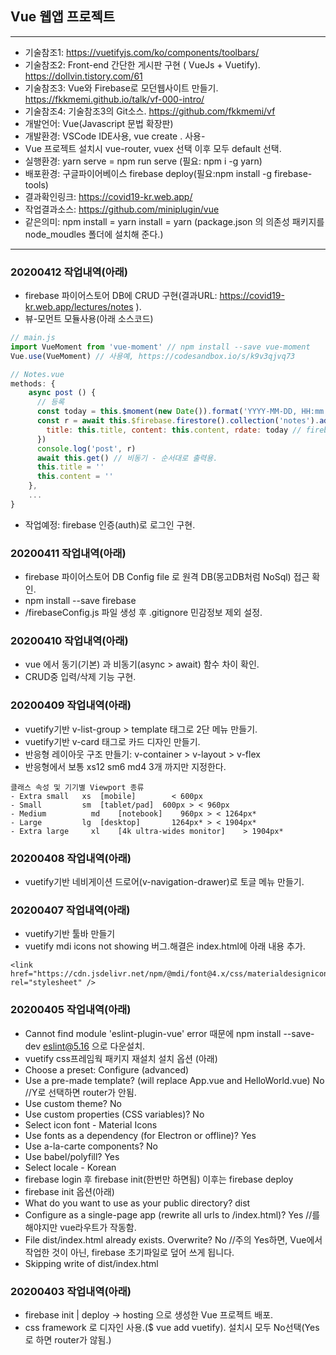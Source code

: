 ## Vue 웹앱 프로젝트

---

- 기술참조1: https://vuetifyjs.com/ko/components/toolbars/
- 기술참조2: Front-end 간단한 게시판 구현 ( VueJs + Vuetify). https://dollvin.tistory.com/61
- 기술참조3: Vue와 Firebase로 모던웹사이트 만들기. https://fkkmemi.github.io/talk/vf-000-intro/
- 기술참조4: 기술참조3의 Git소스. https://github.com/fkkmemi/vf
- 개발언어: Vue(Javascript 문법 확장판)
- 개발환경: VSCode IDE사용, vue create . 사용-
- Vue 프로젝트 설치시 vue-router, vuex 선택 이후 모두 default 선택.
- 실행환경: yarn serve = npm run serve (필요: npm i -g yarn)
- 배포환경: 구글파이어베이스 firebase deploy(필요:npm install -g firebase-tools)
- 결과확인링크: https://covid19-kr.web.app/
- 작업결과소스: https://github.com/miniplugin/vue
- 같은의미: npm install = yarn install = yarn (package.json 의 의존성 패키지를 node_moudles 폴더에 설치해 준다.)

---

### 20200412 작업내역(아래)

- firebase 파이어스토어 DB에 CRUD 구현(결과URL: https://covid19-kr.web.app/lectures/notes ).
- 뷰-모먼트 모듈사용(아래 소스코드)

```javascript
// main.js
import VueMoment from 'vue-moment' // npm install --save vue-moment
Vue.use(VueMoment) // 사용예, https://codesandbox.io/s/k9v3qjvq73
```

```javascript
// Notes.vue
methods: {
    async post () {
      // 등록
      const today = this.$moment(new Date()).format('YYYY-MM-DD, HH:mm:ss')
      const r = await this.$firebase.firestore().collection('notes').add({ // DB입력 add 매서드
        title: this.title, content: this.content, rdate: today // firebase 컬렉션 자동생성 id 사용
      })
      console.log('post', r)
      await this.get() // 비동기 - 순서대로 출력용.
      this.title = ''
      this.content = ''
    },
    ...
}
```

- 작업예정: firebase 인증(auth)로 로그인 구현.

### 20200411 작업내역(아래)

- firebase 파이어스토어 DB Config file 로 원격 DB(몽고DB처럼 NoSql) 접근 확인.
- npm install --save firebase
- /firebaseConfig.js 파일 생성 후 .gitignore 민감정보 제외 설정.

### 20200410 작업내역(아래)

- vue 에서 동기(기본) 과 비동기(async > await) 함수 차이 확인.
- CRUD중 입력/삭제 기능 구현.

### 20200409 작업내역(아래)

- vuetify기반 v-list-group > template 태그로 2단 메뉴 만들기.
- vuetify기반 v-card 태그로 카드 디자인 만들기.
- 반응형 레이아웃 구조 만들기: v-container > v-layout > v-flex
- 반응형에서 보통 xs12 sm6 md4 3개 까지만 지정한다.

```
클래스 속성 및 기기별 Viewport 종류
- Extra small   xs	[mobile]	    < 600px
- Small	        sm	[tablet/pad]  600px > < 960px
- Medium	      md	[notebook]	  960px > < 1264px*
- Large	        lg	[desktop]	    1264px* > < 1904px*
- Extra large	  xl	[4k ultra-wides monitor]	> 1904px*
```

### 20200408 작업내역(아래)

- vuetify기반 네비게이션 드로어(v-navigation-drawer)로 토글 메뉴 만들기.

### 20200407 작업내역(아래)

- vuetify기반 툴바 만들기
- vuetify mdi icons not showing 버그.해결은 index.html에 아래 내용 추가.

```
<link href="https://cdn.jsdelivr.net/npm/@mdi/font@4.x/css/materialdesignicons.min.css" rel="stylesheet" />
```

### 20200405 작업내역(아래)

- Cannot find module 'eslint-plugin-vue' error 때문에 npm install --save-dev eslint@5.16 으로 다운설치.
- vuetify css프레임웍 패키지 재설치 설치 옵션 (아래)
- Choose a preset: Configure (advanced)
- Use a pre-made template? (will replace App.vue and HelloWorld.vue) No //Y로 선택하면 router가 안됨.
- Use custom theme? No
- Use custom properties (CSS variables)? No
- Select icon font - Material Icons
- Use fonts as a dependency (for Electron or offline)? Yes
- Use a-la-carte components? No
- Use babel/polyfill? Yes
- Select locale - Korean
- firebase login 후 firebase init(한번만 하면됨) 이후는 firebase deploy
- firebase init 옵션(아래)
- What do you want to use as your public directory? dist
- Configure as a single-page app (rewrite all urls to /index.html)? Yes //를 해야지만 vue라우트가 작동함.
- File dist/index.html already exists. Overwrite? No //주의 Yes하면, Vue에서 작업한 것이 아닌, firebase 초기파일로 덮어 쓰게 됩니다.
- Skipping write of dist/index.html

### 20200403 작업내역(아래)

- firebase init | deploy -> hosting 으로 생성한 Vue 프로젝트 배포.
- css framework 로 디자인 사용.(\$ vue add vuetify). 설치시 모두 No선택(Yes로 하면 router가 않됨.)
